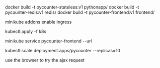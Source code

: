 docker build -t pycounter-stateless:v1 pythonapp/
docker build -t pycounter-redis:v1 redis/
docker build -t pycounter-frontend:v1 frontend/

minikube addons enable ingress

kubectl apply -f k8s

minikube service pycounter-frontend --url


kubectl scale deployment.apps/pycounter --replicas=10

use the browser to try the ajax request


